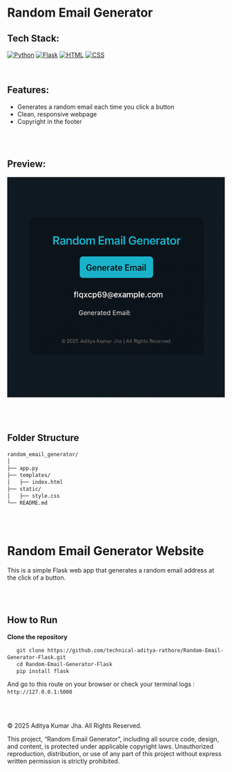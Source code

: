 # Random Email Generator


## Tech Stack: 
[![Python](https://img.shields.io/badge/Python-3776AB?logo=python&style=flat&logoColor=white)](https://www.python.org)
[![Flask](https://img.shields.io/badge/Flask-3BABC3?logo=flask&style=flat&logoColor=white)](https://flask.palletsprojects.com/en/stable/)
[![HTML](https://img.shields.io/badge/HTML-E34F26?logo=html5&style=flat&logoColor=white)](https://developer.mozilla.org/en-US/docs/Web/HTML)
[![CSS](https://img.shields.io/badge/CSS-663399?logo=css&style=flat&logoColor=white)](https://developer.mozilla.org/en-US/docs/Web/CSS)

<br>

## Features:

- Generates a random email each time you click a button
- Clean, responsive webpage
- Copyright in the footer

<br>
<br>

## Preview:

![Img](preview.png)

<br>
<br>

## Folder Structure
```
random_email_generator/
│
├── app.py
├── templates/
│   ├── index.html
├── static/
│   ├── style.css
└── README.md
```

<br>
<br>

# Random Email Generator Website

This is a simple Flask web app that generates a random email address at the click of a button.


<br>
<br>

## How to Run

**Clone the repository**
```
   git clone https://github.com/technical-aditya-rathore/Random-Email-Generator-Flask.git
   cd Random-Email-Generator-Flask
   pip install flask

```

And go to this route on your browser or check your terminal logs : `http://127.0.0.1:5000`
   
<br>
<br>

© 2025 Aditya Kumar Jha. All Rights Reserved.  

This project, “Random Email Generator”, including all source code, design, and content, is protected under applicable copyright laws. Unauthorized reproduction, distribution, or use of any part of this project without express written permission is strictly prohibited.

